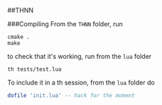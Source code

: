 ##THNN

###Compiling
From the `THNN` folder, run
```
cmake .
make
```

to check that it's working, run from the `lua` folder
```
th tests/test.lua
```

To include it in a th session, from the `lua` folder do
```lua
dofile 'init.lua' -- hack for the moment
```
